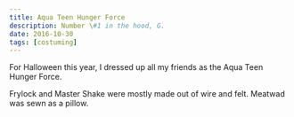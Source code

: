 ```yaml
---
title: Aqua Teen Hunger Force
description: Number \#1 in the hood, G.
date: 2016-10-30
tags: [costuming]
---
```

For Halloween this year, I dressed up all my friends as the Aqua Teen Hunger Force.

Frylock and Master Shake were mostly made out of wire and felt. Meatwad was sewn as a pillow.